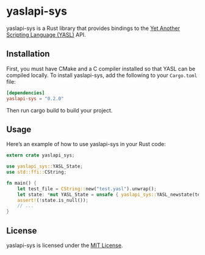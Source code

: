 # yaslapi-sys
yaslapi-sys is a Rust library that provides bindings to the [Yet Another Scripting Language (YASL)](https://github.com/yasl-lang/yasl) API.

## Installation
First, you must have CMake and a C compiler installed so that YASL can be compiled locally.
To install yaslapi-sys, add the following to your `Cargo.toml` file:

```toml
[dependencies]
yaslapi-sys = "0.2.0"
```

Then run cargo build to build your project.

## Usage
Here’s an example of how to use yaslapi-sys in your Rust code:

```rust
extern crate yaslapi_sys;

use yaslapi_sys::YASL_State;
use std::ffi::CString;

fn main() {
    let test_file = CString::new("test.yasl").unwrap();
    let state: *mut YASL_State = unsafe { yaslapi_sys::YASL_newstate(test_file.as_ptr()) };
    assert!(!state.is_null());
    // ...
}
```

## License
yaslapi-sys is licensed under the [MIT License](/LICENSE).
